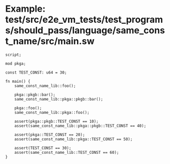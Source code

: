 # Example: test/src/e2e_vm_tests/test_programs/should_pass/language/same_const_name/src/main.sw

```sway
script;

mod pkga;

const TEST_CONST: u64 = 30;

fn main() {
    same_const_name_lib::foo();

    pkga::pkgb::bar();
    same_const_name_lib::pkga::pkgb::bar();

    pkga::foo();
    same_const_name_lib::pkga::foo();

    assert(pkga::pkgb::TEST_CONST == 10);
    assert(same_const_name_lib::pkga::pkgb::TEST_CONST == 40);

    assert(pkga::TEST_CONST == 20);
    assert(same_const_name_lib::pkga::TEST_CONST == 50);

    assert(TEST_CONST == 30);
    assert(same_const_name_lib::TEST_CONST == 60);
}

```
